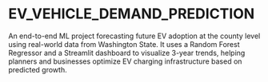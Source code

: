 # EV_VEHICLE_DEMAND_PREDICTION
An end-to-end ML project forecasting future EV adoption at the county level using real-world data from Washington State. It uses a Random Forest Regressor and a Streamlit dashboard to visualize 3-year trends, helping planners and businesses optimize EV charging infrastructure based on predicted growth.

